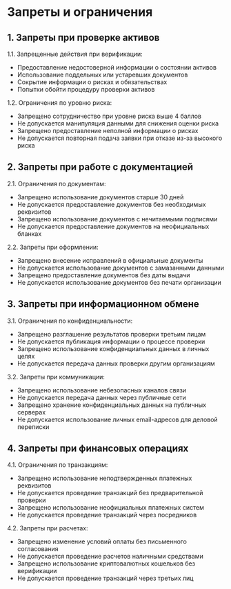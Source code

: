 # Запреты и ограничения

## 1. Запреты при проверке активов

1.1. Запрещенные действия при верификации:
- Предоставление недостоверной информации о состоянии активов
- Использование поддельных или устаревших документов
- Сокрытие информации о рисках и обязательствах
- Попытки обойти процедуру проверки активов

1.2. Ограничения по уровню риска:
- Запрещено сотрудничество при уровне риска выше 4 баллов
- Не допускается манипуляция данными для снижения оценки риска
- Запрещено предоставление неполной информации о рисках
- Не допускается повторная подача заявки при отказе из-за высокого риска

## 2. Запреты при работе с документацией

2.1. Ограничения по документам:
- Запрещено использование документов старше 30 дней
- Не допускается предоставление документов без необходимых реквизитов
- Запрещено использование документов с нечитаемыми подписями
- Не допускается предоставление документов на неофициальных бланках

2.2. Запреты при оформлении:
- Запрещено внесение исправлений в официальные документы
- Не допускается использование документов с замазанными данными
- Запрещено предоставление документов без даты выдачи
- Не допускается использование документов без печати организации

## 3. Запреты при информационном обмене

3.1. Ограничения по конфиденциальности:
- Запрещено разглашение результатов проверки третьим лицам
- Не допускается публикация информации о процессе проверки
- Запрещено использование конфиденциальных данных в личных целях
- Не допускается передача данных проверки другим организациям

3.2. Запреты при коммуникации:
- Запрещено использование небезопасных каналов связи
- Не допускается передача данных через публичные сети
- Запрещено хранение конфиденциальных данных на публичных серверах
- Не допускается использование личных email-адресов для деловой переписки

## 4. Запреты при финансовых операциях

4.1. Ограничения по транзакциям:
- Запрещено использование неподтвержденных платежных реквизитов
- Не допускается проведение транзакций без предварительной проверки
- Запрещено использование неофициальных платежных систем
- Не допускается проведение транзакций через посредников

4.2. Запреты при расчетах:
- Запрещено изменение условий оплаты без письменного согласования
- Не допускается проведение расчетов наличными средствами
- Запрещено использование криптовалютных кошельков без верификации
- Не допускается проведение транзакций через третьих лиц

